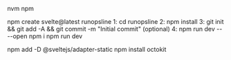 nvm
npm

npm create svelte@latest runopsline
  1: cd runopsline
  2: npm install
  3: git init && git add -A && git commit -m "Initial commit" (optional)
  4: npm run dev -- --open
npm i
npm run dev



npm add -D @sveltejs/adapter-static
npm install octokit 